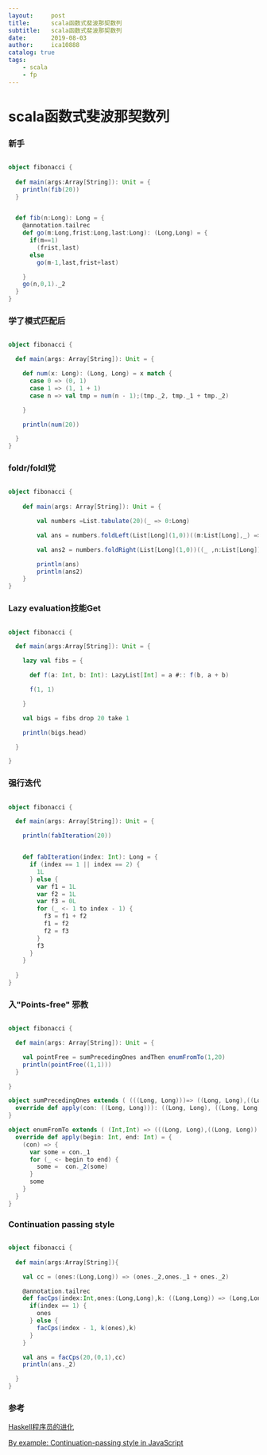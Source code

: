 ```yaml
---
layout:     post
title:      scala函数式斐波那契数列
subtitle:   scala函数式斐波那契数列
date:       2019-08-03
author:     ica10888
catalog: true
tags:
    - scala
    - fp
---
```



# scala函数式斐波那契数列

### 新手 

``` scala

object fibonacci {
  
  def main(args:Array[String]): Unit = {
    println(fib(20))
  }


  def fib(n:Long): Long = {
    @annotation.tailrec
    def go(m:Long,frist:Long,last:Long): (Long,Long) = {
      if(m==1)
        (frist,last)
      else
        go(m-1,last,frist+last)

    }
    go(n,0,1)._2
  }
}
```

### 学了模式匹配后 

``` scala

object fibonacci {

  def main(args: Array[String]): Unit = {

    def num(x: Long): (Long, Long) = x match {
      case 0 => (0, 1)
      case 1 => (1, 1 + 1)
      case n => val tmp = num(n - 1);(tmp._2, tmp._1 + tmp._2)

    }

    println(num(20))

  }
}
```

### foldr/foldl党

``` scala

object fibonacci {
    
	def main(args: Array[String]): Unit = {

        val numbers =List.tabulate(20)(_ => 0:Long)

        val ans = numbers.foldLeft(List[Long](1,0))((m:List[Long],_) =>  (m.head + m.drop(1).head)+:m)

        val ans2 = numbers.foldRight(List[Long](1,0))((_ ,n:List[Long]) => (n.head + n.drop(1).head)+:n)

        println(ans)
        println(ans2)
    }
}
```

### Lazy evaluation技能Get

``` scala

object fibonacci {

  def main(args:Array[String]): Unit = {

    lazy val fibs = {

      def f(a: Int, b: Int): LazyList[Int] = a #:: f(b, a + b)

      f(1, 1)

    }

    val bigs = fibs drop 20 take 1

    println(bigs.head)

  }

}
```

### 强行迭代

``` scala

object fibonacci {

  def main(args: Array[String]): Unit = {

    println(fabIteration(20))


    def fabIteration(index: Int): Long = {
      if (index == 1 || index == 2) {
        1L
      } else {
        var f1 = 1L
        var f2 = 1L
        var f3 = 0L
        for (_ <- 1 to index - 1) {
          f3 = f1 + f2
          f1 = f2
          f2 = f3
        }
        f3
      }
    }
    
  }
}
```

### 入"Points-free" 邪教

``` scala

object fibonacci {

  def main(args: Array[String]): Unit = {

    val pointFree = sumPrecedingOnes andThen enumFromTo(1,20)
    println(pointFree((1,1)))
  }

}

object sumPrecedingOnes extends ( (((Long, Long)))=> ((Long, Long),((Long, Long)) => (Long, Long))){
  override def apply(con: ((Long, Long))): ((Long, Long), ((Long, Long)) => (Long, Long)) = (con,(t:(Long,Long)) =>(t._2,t._1+t._2))
}

object enumFromTo extends ( (Int,Int) => (((Long, Long),((Long, Long)) => (Long, Long))) => (Long, Long)){
  override def apply(begin: Int, end: Int) = {
    (con) => {
      var some = con._1
      for (_ <- begin to end) {
        some =  con._2(some)
      }
      some
    }
  }
}


```

### Continuation passing style

``` scala

object fibonacci {
  
  def main(args:Array[String]){

    val cc = (ones:(Long,Long)) => (ones._2,ones._1 + ones._2)

    @annotation.tailrec
    def facCps(index:Int,ones:(Long,Long),k: ((Long,Long)) => (Long,Long)): (Long,Long) = {
      if(index == 1) {
        ones
      } else {
        facCps(index - 1, k(ones),k)
      }
    }

    val ans = facCps(20,(0,1),cc)
    println(ans._2)

  }
}

```

### 参考

[Haskell程序员的进化](https://zhuanlan.zhihu.com/p/19923138?utm_source=qq&utm_medium=social&utm_oi=1054840305219612672)

[By example: Continuation-passing style in JavaScript](http://matt.might.net/articles/by-example-continuation-passing-style/)
